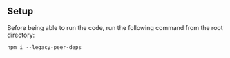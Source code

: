 ## Setup
Before being able to run the code, run the following command from the root directory: 

```
npm i --legacy-peer-deps
```
